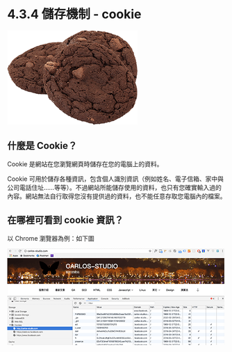 # 4.3.4 儲存機制 - cookie

![](/assets/cookie.png)

## 什麼是 Cookie？

Cookie 是網站在您瀏覽網頁時儲存在您的電腦上的資料。

Cookie 可用於儲存各種資訊，包含個人識別資訊（例如姓名、電子信箱、家中與公司電話住址……等等）。不過網站所能儲存使用的資料，也只有您確實輸入過的內容。網站無法自行取得您沒有提供過的資料，也不能任意存取您電腦內的檔案。

## 在哪裡可看到 cookie 資訊？

以 Chrome 瀏覽器為例：如下圖

![](/assets/cookie_info.png)

